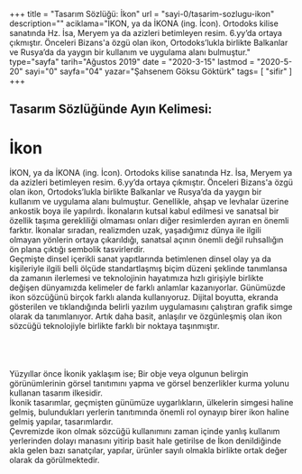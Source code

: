+++
title = "Tasarım Sözlüğü: İkon"
url = "sayi-0/tasarim-sozlugu-ikon"
description=""
aciklama="İKON, ya da İKONA (ing. İcon). Ortodoks kilise sanatında Hz. İsa, Meryem ya da azizleri betimleyen resim.  6.yy’da ortaya çıkmıştır. Önceleri Bizans'a özgü olan ikon, Ortodoks’lukla birlikte Balkanlar ve Rusya’da da yaygın bir kullanım ve uygulama alanı bulmuştur."
type="sayfa"
tarih="Ağustos 2019"
date = "2020-3-15"
lastmod = "2020-5-20"
sayi="0"
sayfa="04"
yazar="Şahsenem Göksu Göktürk"
tags= [
    "sifir"
]
+++
<a href="/sayi-0/ekoloji-nedir-surdurulebilir-tasarim" id="next"></a>
<div class="container">
<h2>Tasarım Sözlüğünde Ayın Kelimesi:</h2>
<h1>İkon</h1>
    <div class="row">
        <div class="col-md-4">
        İKON, ya da İKONA (ing. İcon). Ortodoks kilise sanatında Hz. İsa, Meryem ya da azizleri betimleyen resim.  6.yy’da ortaya çıkmıştır. Önceleri Bizans'a özgü olan ikon, Ortodoks’lukla birlikte Balkanlar ve Rusya’da da yaygın bir kullanım ve uygulama alanı bulmuştur. Genellikle, ahşap ve levhalar üzerine ankostik boya ile yapılırdı. İkonaların kutsal kabul edilmesi ve sanatsal bir özellik taşıma gerekliliği olmaması onları diğer resimlerden ayıran en önemli farktır. İkonalar sıradan, realizmden uzak, yaşadığımız dünya ile ilgili olmayan yönlerin ortaya çıkarıldığı, sanatsal açının önemli değil ruhsallığın ön plana çıktığı sembolik tasvirlerdir.
        </div>
        <div class="col-md-4"><img class="img-fluid" src="/img/ikon-kolaj-2.png" alt=""></div>
        <div class="col-md-4">
        Geçmişte dinsel içerikli sanat yapıtlarında betimlenen dinsel olay ya da kişileriyle ilgili belli ölçüde standartlaşmış biçim düzeni şeklinde tanımlansa da zamanın ilerlemesi ve teknolojinin hayatımıza hızlı girişiyle birlikte değişen dünyamızda kelimeler de farklı anlamlar kazanıyorlar. Günümüzde ikon sözcüğünü birçok farklı alanda kullanıyoruz. Dijital boyutta, ekranda gösterilen ve tıklandığında belirli yazılım uygulamasını çalıştıran grafik simge olarak da tanımlanıyor. Artık daha basit, anlaşılır ve özgünleşmiş olan ikon sözcüğü teknolojiyle birlikte farklı bir noktaya taşınmıştır.
        </div>
    </div>
    <div class="row">
        <div class="col-md-8"><img class="img-fluid" src="/img/ikon-kolaj.png" alt=""></div>
        <div class="col-md-4"><br><br><br><br> Yüzyıllar önce İkonik yaklaşım ise; Bir obje veya olgunun belirgin görünümlerinin görsel tanıtımını yapma ve görsel benzerlikler kurma yolunu kullanan tasarım ilkesidir.
            <br> İkonik tasarımlar, geçmişten günümüze uygarlıkların, ülkelerin simgesi haline gelmiş, bulundukları yerlerin tanıtımında önemli rol oynayıp birer ikon haline gelmiş yapılar, tasarımlardır.
         <br> Çevremizde ikon olmak sözcüğü kullanımını zaman içinde yanlış kullanım yerlerinden dolayı manasını yitirip basit hale getirilse de İkon denildiğinde akla gelen bazı sanatçılar, yapılar, ürünler sayılı olmakla birlikte ortak değer olarak da görülmektedir.      
        </div>
    </div>
   
</div>
